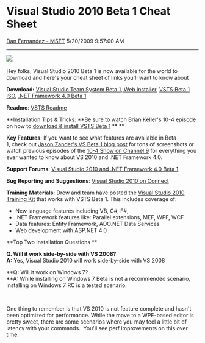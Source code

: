 <div id="page">

# Visual Studio 2010 Beta 1 Cheat Sheet

[Dan Fernandez -
MSFT](https://social.msdn.microsoft.com/profile/Dan%20Fernandez%20-%20MSFT)
5/20/2009 9:57:00
AM

-----

<div id="content">

![](http://www.microsoft.com/visualstudio/en-us/content/images/hero_2010_v3.png) 

Hey folks, Visual Studio 2010 Beta 1 is now available for the world to
download and here's your cheat sheet of links you'll want to know about

**Download:** [Visual Studio Team System Beta 1, Web
installer](http://www.microsoft.com/downloads/details.aspx?FamilyID=85520793-68fc-4361-a8b6-dc2cff49c8d2&displaylang=en),
[VSTS Beta 1
ISO](http://www.microsoft.com/downloads/details.aspx?FamilyID=255fc5f1-15af-4fe7-be4d-263a2621144b&displaylang=en),
[.NET Framework 4.0
Beta 1](http://www.microsoft.com/downloads/details.aspx?FamilyID=ee2118cc-51cd-46ad-ab17-af6fff7538c9&displaylang=en) 

**Readme**: [VSTS
Readme](http://download.microsoft.com/download/7/A/0/7A023209-096F-4F7D-B2BC-831ECC68FF5B/VS2010Beta1Readme.htm)

**Installation Tips & Tricks: **Be sure to watch Brian Keller's 10-4
episode on how to [download & install VSTS
Beta 1](https://channel9.msdn.com/shows/10-4/10-4-Episode-20-Downloading-and-Installing-Visual-Studio-2010-Beta-1/) ** **

**Key Features**: If you want to see what features are available in Beta
1, check out [Jason Zander's VS Beta 1 blog
post](http://blogs.msdn.com/jasonz/archive/2009/05/18/announcing-vs2010-net-framework-4-0-beta-1.aspx)
for tons of screenshots or watch previous episodes of the [10-4 Show on
Channel 9](https://channel9.msdn.com/shows/10-4/) for everything you
ever wanted to know about VS 2010 and .NET Framework 4.0.

**Support Forums**: [Visual Studio 2010 and .NET Framework 4.0
Beta 1](http://social.msdn.microsoft.com/Forums/en-US/category/VSPreRelease,netdevelopmentprerelease,visualstudioprerelease,vstsprerelease)

**Bug Reporting and Suggestions**: [Visual Studio 2010 on
Connect](https://connect.microsoft.com/VisualStudio/content/content.aspx?ContentID=12362)

**Training Materials**: Drew and team have posted the [Visual
Studio 2010 Training
Kit](http://www.microsoft.com/downloads/details.aspx?FamilyID=752cb725-969b-4732-a383-ed5740f02e93&displayLang=en)
that works with VSTS Beta 1. This includes coverage of:

  - New language features including VB, C\#, F\#,
  - .NET Framework features like: Parallel extensions, MEF, WPF, WCF
  - Data features: Entity Framework, ADO.NET Data Services
  - Web development with ASP.NET 4.0

**Top Two Installation Questions **

**Q. Will it work side-by-side with VS 2008?   
A:** Yes, Visual Studio 2010 will work side-by-side with VS 2008

**Q: Will it work on Windows 7?  
**A: While installing on Windows 7 Beta is not a recommended scenario,
installing on Windows 7 RC is a tested scenario.

 

One thing to remember is that VS 2010 is not feature complete and hasn't
been optimized for performance. While the move to a WPF-based editor is
pretty sweet, there are some scenarios where you may feel a little bit
of latency with your commands.  You'll see perf improvements on this
over time. 

 

 

</div>

</div>
